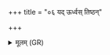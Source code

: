 +++
title = "०६ यद् ऊर्ध्वस् तिष्ठन्"

+++
<details><summary>मूलम् (GR)</summary>

यद् ऊर्ध्वस् तिष्ठन् निर्वपति  
दिवे चादित्याय चावृश्चते ॥
</details>